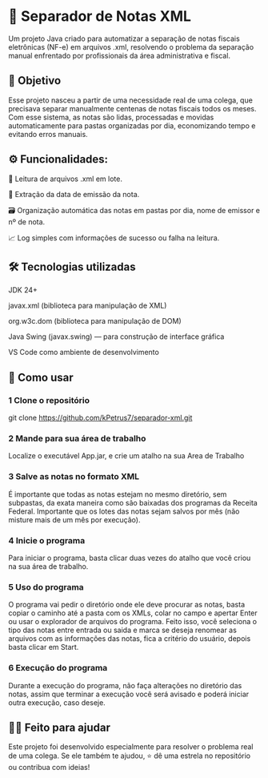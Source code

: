 # 🧾 Separador de Notas XML
Um projeto Java criado para automatizar a separação de notas fiscais eletrônicas (NF-e) em arquivos .xml, resolvendo o problema da separação manual enfrentado por profissionais da área administrativa e fiscal.

## 📌 Objetivo
Esse projeto nasceu a partir de uma necessidade real de uma colega, que precisava separar manualmente centenas de notas fiscais todos os meses. Com esse sistema, as notas são lidas, processadas e movidas automaticamente para pastas organizadas por dia, economizando tempo e evitando erros manuais.

## ⚙️ Funcionalidades:

📂 Leitura de arquivos .xml em lote.

📅 Extração da data de emissão da nota.

🗃️ Organização automática das notas em pastas por dia, nome de emissor e nº de nota.

📈 Log simples com informações de sucesso ou falha na leitura.

## 🛠️ Tecnologias utilizadas

JDK 24+

javax.xml (biblioteca para manipulação de XML)

org.w3c.dom (biblioteca para manipulação de DOM)

Java Swing (javax.swing) — para construção de interface gráfica

VS Code como ambiente de desenvolvimento

## 🚀 Como usar

### 1 Clone o repositório

git clone https://github.com/kPetrus7/separador-xml.git

### 2 Mande para sua área de trabalho

Localize o executável App.jar, e crie um atalho na sua Area de Trabalho

### 3 Salve as notas no formato XML

É importante que todas as notas estejam no mesmo diretório,
sem subpastas, da exata maneira como são baixadas dos programas da Receita Federal. Importante que os lotes das notas sejam salvos por mês (não misture mais de um mês por execução).

### 4 Inicie o programa

Para iniciar o programa, basta clicar duas vezes do atalho que você criou na sua área de trabalho.

### 5 Uso do programa

O programa vai pedir o diretório onde ele deve procurar as notas, basta copiar o caminho até a pasta com os XMLs, colar no campo e apertar Enter ou usar o explorador de arquivos do programa. Feito isso, você seleciona o tipo das notas entre entrada ou saida e marca se deseja renomear as arquivos com as informações das notas, fica a critério do usuário, depois basta clicar em Start.

### 6 Execução do programa

Durante a execução do programa, não faça alterações no diretório das notas, assim que terminar a execução você será avisado e poderá iniciar outra execução, caso deseje.

## 🙋‍♀️ Feito para ajudar
Este projeto foi desenvolvido especialmente para resolver o problema real de uma colega. Se ele também te ajudou, ⭐ dê uma estrela no repositório ou contribua com ideias!


